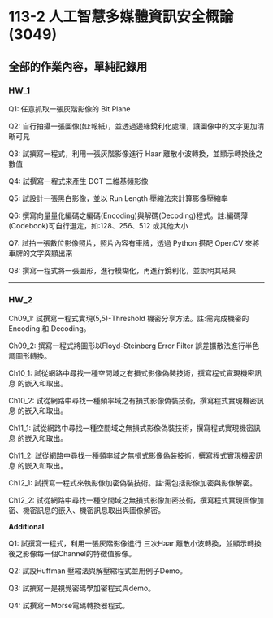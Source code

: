 # 113-2 人工智慧多媒體資訊安全概論(3049)

## 全部的作業內容，單純記錄用

### HW_1
Q1: 任意抓取一張灰階影像的 Bit Plane

Q2: 自行拍攝一張圖像(如:報紙)，並透過邊緣銳利化處理，讓圖像中的文字更加清晰可見

Q3: 試撰寫一程式，利用一張灰階影像進行 Haar 離散小波轉換，並顯示轉換後之數值

Q4: 試撰寫一程式來產生 DCT 二維基頻影像

Q5: 試設計一張黑白影像，並以 Run Length 壓縮法來計算影像壓縮率

Q6: 撰寫向量量化編碼之編碼(Encoding)與解碼(Decoding)程式。註:編碼薄(Codebook)可自行選定，如:128、256、512 或其他大小

Q7: 試拍一張數位影像照片，照片內容有車牌，透過 Python 搭配 OpenCV 來將車牌的文字突顯出來

Q8: 撰寫一程式將一張圖形，進行模糊化，再進行銳利化，並說明其結果

---

### HW_2
Ch09_1: 試撰寫一程式實現(5,5)-Threshold 機密分享方法。註:需完成機密的
Encoding 和 Decoding。

Ch09_2: 撰寫一程式將圖形以Floyd-Steinberg Error Filter 誤差擴散法進行半色
調圖形轉換。

Ch10_1: 試從網路中尋找一種空間域之有損式影像偽裝技術，撰寫程式實現機密訊息
的嵌入和取出。

Ch10_2: 試從網路中尋找一種頻率域之有損式影像偽裝技術，撰寫程式實現機密訊息
的嵌入和取出。

Ch11_1: 試從網路中尋找一種空間域之無損式影像偽裝技術，撰寫程式實現機密訊息
的嵌入和取出。

Ch11_2: 試從網路中尋找一種頻率域之無損式影像偽裝技術，撰寫程式實現機密訊息
的嵌入和取出。

Ch12_1: 試撰寫一程式來執影像加密偽裝技術。註:需包括影像加密與影像解密。

Ch12_2: 試從網路中尋找一種空間域之無損式影像加密技術，撰寫程式實現圖像加
密、機密訊息的嵌入、機密訊息取出與圖像解密。

**Additional**

Q1: 試撰寫一程式，利用一張灰階影像進行 三次Haar 離散小波轉換，並顯示轉換後之影像每一個Channel的特徵值影像。

Q2: 試設Huffman 壓縮法與解壓縮程式並用例子Demo。

Q3: 試撰寫一是視覺密碼學加密程式與demo。

Q4: 試撰寫一Morse電碼轉換器程式。